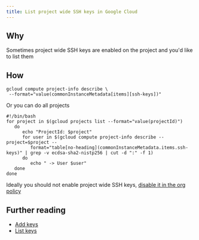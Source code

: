 ```yaml
---
title: List project wide SSH keys in Google Cloud
---
```


## Why

Sometimes project wide SSH keys are enabled on the project and you'd like to list them

## How

```shell
gcloud compute project-info describe \
 --format="value(commonInstanceMetadata[items][ssh-keys])"
```

Or you can do all projects

```shell
#!/bin/bash
for project in $(gcloud projects list --format="value(projectId)")
   do
      echo "ProjectId: $project"
      for user in $(gcloud compute project-info describe --project=$project --
         format="table[no-heading](commonInstanceMetadata.items.ssh-keys)" | grep -v ecdsa-sha2-nistp256 | cut -d ":" -f 1)
      do
         echo " -> User $user"
   done
done
```

Ideally you should not enable project wide SSH keys, [disable it in the org policy](https://cloud.google.com/compute/docs/oslogin/manage-oslogin-in-an-org#set-org-policy)

## Further reading

* [Add keys](https://cloud.google.com/compute/docs/connect/add-ssh-keys#gcloud)
* [List keys](https://stackoverflow.com/questions/63744427/gcloud-compute-project-info-describe-get-ssh-key-usernames-without-associated)
